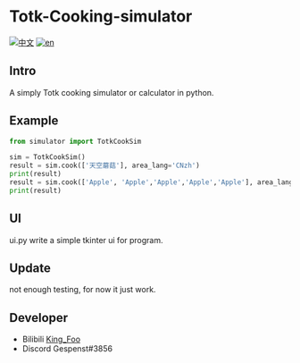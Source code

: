 Totk-Cooking-simulator
====
[![中文](https://img.shields.io/badge/lang-中文-red.svg)](https://github.com/KingFooZQ/Totk-Cooking-Simulator/blob/main/README.md)
[![en](https://img.shields.io/badge/lang-en-blue.svg)](https://github.com/KingFooZQ/Totk-Cooking-Simulator/blob/main/i18n/README.en.md)


## Intro

A simply Totk cooking simulator or calculator in python.

## Example

```python
from simulator import TotkCookSim

sim = TotkCookSim()
result = sim.cook(['天空蘑菇'], area_lang='CNzh')
print(result)
result = sim.cook(['Apple', 'Apple','Apple','Apple','Apple'], area_lang='USen')
print(result)
```

## UI

ui.py write a simple tkinter ui for program.

## Update
not enough testing, for now it just work.

## Developer
* Bilibili [King_Foo](https://space.bilibili.com/19892384)
* Discord Gespenst#3856

